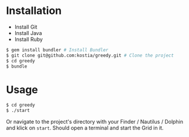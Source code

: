 # Installation

* Install Git
* Install Java
* Install Ruby

```bash
$ gem install bundler # Install Bundler
$ git clone git@github.com:kostia/greedy.git # Clone the project
$ cd greedy
$ bundle
```

# Usage

```bash
$ cd greedy
$ ./start
```

Or navigate to the project's directory with your Finder / Nautilus / Dolphin
and klick on `start`. Should open a terminal and start the Grid in it.
